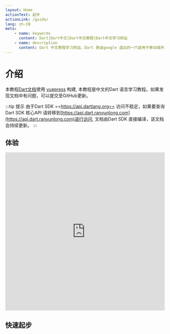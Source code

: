 ```yaml
---
layout: Home
actionText: 起步
actionLink: /guide/
lang: zh-CN
meta:
    - name: keywords
      content: Dart|Dart中文|Dart中文教程|Dart中文学习网站
    - name: description
      content: Dart 中文教程学习网站，Dart 是由google 退出的一门适用于移动端开发和web、web服务器开发语言。
---
```

# 介绍

本教程[Dart文档](https://dart.ranyunlong.com)使用   [vuepress](https://vuepress.vuejs.org/) 构建, 本教程是中文的Dart 语言学习教程。如果发现文档中有问题，可以提交至GitHub更新。

:::tip 提示
由于Dart SDK ==https://api.dartlang.org== 访问不稳定，如果要查询 Dart SDK 核心API 请转移到[https://api.dart.ranyunlong.com](https://api.dart.ranyunlong.com)进行访问, 文档由Dart SDK 直接编译，该文档会持续更新。
:::

## 体验

<iframe style="border:none" width="100%" height="500" src="https://dartpad.ranyunlong.com"></iframe>

## 快速起步